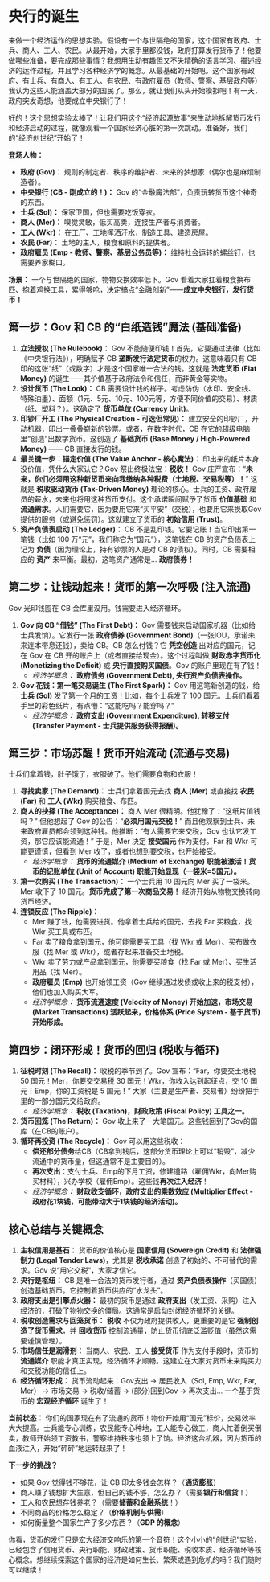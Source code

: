 # 央行的诞生
来做一个经济运作的思想实验。假设有一个与世隔绝的国家，这个国家有政府、士兵、商人、工人、农民。从最开始，大家手里都没钱，政府打算发行货币了！他要做哪些准备，要完成那些事情？我想用生动有趣但又不失精确的语言学习、描述经济的运作过程，并且学习各种经济学的概念。从最基础的开始吧。这个国家有政府、有士兵、有商人、有工人、有农民、有政府雇员（教师、警察、基层政府等）我认为这些人能涵盖大部分的国民了。那么，就让我们从头开始模拟吧！有一天，政府突发奇想，他要成立中央银行了！

好的！这个思想实验太棒了！让我们用这个“经济起源故事”来生动地拆解货币发行和经济启动的过程，就像观看一个国家经济心脏的第一次跳动。准备好，我们的“经济创世纪”开始了！

**登场人物：**
*   **政府 (Gov)：** 规则的制定者、秩序的维护者、未来的梦想家（偶尔也是麻烦制造者）。
*   **中央银行 (CB - 刚成立的！)：** Gov 的“金融魔法部”，负责玩转货币这个神奇的东西。
*   **士兵 (Sol)：** 保家卫国，但也需要吃饭穿衣。
*   **商人 (Mer)：** 嗅觉灵敏，低买高卖，连接生产者与消费者。
*   **工人 (Wkr)：** 在工厂、工地挥洒汗水，制造工具、建造房屋。
*   **农民 (Far)：** 土地的主人，粮食和原料的提供者。
*   **政府雇员 (Emp - 教师、警察、基层公务员等)：** 维持社会运转的螺丝钉，也需要养家糊口。

**场景：** 一个与世隔绝的国家，物物交换效率低下。Gov 看着大家扛着粮食换布匹、抱着鸡换工具，累得够呛，决定搞点“金融创新”——**成立中央银行，发行货币！**

## 第一步：Gov 和 CB 的“白纸造钱”魔法 (基础准备)

1.  **立法授权 (The Rulebook)：** Gov 不能随便印钱！首先，它要通过法律（比如《中央银行法》），明确赋予 CB **垄断发行法定货币**的权力。这意味着只有 CB 印的这张“纸”（或数字）才是这个国家唯一合法的钱。这就是 **法定货币 (Fiat Money)** 的诞生——其价值基于政府法令和信任，而非黄金等实物。
2.  **设计货币 (The Look)：** CB 需要设计钱的样子。考虑防伪（水印、安全线、特殊油墨）、面额（1元、5元、10元、100元等，方便不同价值的交易）、材质（纸、塑料？）。这确定了 **货币单位 (Currency Unit)**。
3.  **印钞厂开工 (The Physical Creation - 可选但常见)：** 建立安全的印钞厂，开动机器，印出一叠叠崭新的钞票。或者，在数字时代，CB 在它的超级电脑里“创造”出数字货币。这创造了 **基础货币 (Base Money / High-Powered Money)** —— CB 直接发行的钱。
4.  **最关键一步：锚定价值 (The Value Anchor - 核心魔法)：** 印出来的纸片本身没价值，凭什么大家认它？Gov 祭出终极法宝：**税收！** Gov 庄严宣布：“**未来，你们必须用这种新货币来向我缴纳各种税费（土地税、交易税等）！**” 这就是 **税收驱动货币 (Tax-Driven Money)** 理论的核心。士兵的工资、政府雇员的薪水，未来也将用这种货币支付。这个承诺瞬间赋予了货币 **价值基础** 和 **流通需求**。人们需要它，因为要用它来“买平安”（交税），也要用它来换取Gov提供的服务（或避免惩罚）。这就建立了货币的 **初始信用 (Trust)**。
5.  **资产负债表启动 (The Ledger)：** CB 不是乱印钱。它要记账！当它印出第一笔钱（比如 100 万“元”，我们称它为“国元”），这笔钱在 CB 的资产负债表上记为 **负债**（因为理论上，持有钞票的人是对 CB 的债权）。同时，CB 需要相应的 **资产** 来平衡。最初，这笔资产通常是... **政府债券！**

## 第二步：让钱动起来！货币的第一次呼吸 (注入流通)

Gov 光印钱囤在 CB 金库里没用。钱需要进入经济循环。

1.  **Gov 向 CB “借钱” (The First Debt)：** Gov 需要钱来启动国家机器（比如给士兵发饷）。它发行一张 **政府债券 (Government Bond)**（一张IOU，承诺未来连本带息还钱），卖给 CB。CB 怎么付钱？它 **凭空创造** 出对应的国元，记在 Gov 在 CB 开的账户上（或者直接给现金）。这个过程叫做 **财政赤字货币化 (Monetizing the Deficit)** 或 **央行直接购买国债**。Gov 的账户里现在有了钱！
    *   *经济学概念：* **政府债务 (Government Debt), 央行资产负债表操作。**
2.  **Gov 花钱：第一笔交易诞生 (The First Spark)：** Gov 用这笔新创造的钱，给 **士兵 (Sol)** 发了第一个月的工资！比如，每个士兵发了 100 国元。士兵们看着手里的彩色纸片，有点懵：“这能吃吗？能穿吗？”
    *   *经济学概念：* **政府支出 (Government Expenditure), 转移支付 (Transfer Payment - 士兵提供服务获得报酬)。**

## 第三步：市场苏醒！货币开始流动 (流通与交易)

士兵们拿着钱，肚子饿了，衣服破了。他们需要食物和衣服！

1.  **寻找卖家 (The Demand)：** 士兵们拿着国元去找 **商人 (Mer)** 或直接找 **农民 (Far)** 和 **工人 (Wkr)** 购买粮食、布匹。
2.  **商人的抉择 (The Acceptance)：** 商人 Mer 很精明。他犹豫了：“这纸片值钱吗？” 但他想起了 Gov 的公告：“**必须用国元交税！**” 而且他观察到士兵、未来政府雇员都会领到这种钱。他推断：“有人需要它来交税，Gov 也认它发工资，那它应该能流通！” 于是，Mer 决定 **接受国元** 作为支付。Far 和 Wkr 可能更谨慎，但看到 Mer 收了，或者也想到要交税，也开始接受。
    *   *经济学概念：* **货币的流通媒介 (Medium of Exchange) 职能被激活！货币的记账单位 (Unit of Account) 职能开始显现（一袋米=5国元）。**
3.  **第一次购买 (The Transaction)：** 一个士兵用 10 国元向 Mer 买了一袋米。Mer 收下了 10 国元。**货币完成了第一次商品交易！** 经济开始从物物交换转向货币经济。
4.  **连锁反应 (The Ripple)：**
    *   Mer 赚了钱，他需要进货。他拿着士兵给的国元，去找 Far 买粮食，找 Wkr 买工具或布匹。
    *   Far 卖了粮食拿到国元，他可能需要买工具（找 Wkr 或 Mer）、买布做衣服（找 Mer 或 Wkr），或者存起来准备交土地税。
    *   Wkr 卖了劳力或产品拿到国元，他需要买粮食（找 Far 或 Mer）、买生活用品（找 Mer）。
    *   **政府雇员 (Emp)** 也开始领工资（Gov 继续通过发债或收上来的税支付），他们也加入购买大军。
    *   *经济学概念：* **货币流通速度 (Velocity of Money) 开始加速，市场交易 (Market Transactions) 活跃起来，价格体系 (Price System - 基于货币) 开始形成。**

## 第四步：闭环形成！货币的回归 (税收与循环)

1.  **征税时刻 (The Recall)：** 收税的季节到了。Gov 宣布：“Far，你要交土地税 50 国元！Mer，你要交交易税 30 国元！Wkr，你收入达到起征点，交 10 国元！Emp，你的工资税是 5 国元！” 大家（主要是生产者、交易者）纷纷把手里的一部分国元交给政府。
    *   *经济学概念：* **税收 (Taxation)，财政政策 (Fiscal Policy) 工具之一。**
2.  **货币回笼 (The Return)：** Gov 收上来了一大笔国元。这些钱回到了Gov的国库（在CB的账户）。
3.  **循环再投资 (The Recycle)：** Gov 可以用这些税收：
    *   **偿还部分债务**给CB（CB拿到钱后，这部分货币理论上可以“销毁”，减少流通中的货币量，但这通常不是主要目的）。
    *   **再次支出**：支付士兵、Emp的下月工资，修建道路（雇佣Wkr，向Mer购买材料），兴办学校（雇佣Emp）。这些钱**再次注入经济**！
    *   *经济学概念：* **财政收支循环，政府支出的乘数效应 (Multiplier Effect - 政府花1块钱，可能带动大于1块钱的经济活动)。**

## 核心总结与关键概念

1.  **主权信用是基石：** 货币的价值核心是 **国家信用 (Sovereign Credit)** 和 **法律强制力 (Legal Tender Laws)**，尤其是 **税收承诺** 创造了初始的、不可替代的需求。Gov 说“用它交税”，大家才信它。
2.  **央行是枢纽：** CB 是唯一合法的货币发行者，通过 **资产负债表操作**（买国债）创造基础货币。它控制着货币供应的“水龙头”。
3.  **政府支出是引擎点火器：** 最初的货币是通过 **政府支出**（发工资、采购）注入经济的，打破了物物交换的僵局。这通常是启动封闭经济循环的关键。
4.  **税收创造需求与回笼货币：** **税收** 不仅为政府提供收入，更重要的是它 **强制创造了货币需求**，并 **回收货币** 控制流通量，防止货币彻底泛滥贬值（虽然这需要谨慎管理）。
5.  **市场信任是润滑剂：** 当商人、农民、工人 **接受货币** 作为支付手段时，货币的 **流通媒介** 职能才真正实现，经济循环才顺畅。这建立在大家对货币未来购买力和交税功能的信任上。
6.  **经济循环形成：** 货币流动起来：Gov支出 -> 居民收入（Sol, Emp, Wkr, Far, Mer） -> 市场交易 -> 税收/储蓄 -> (部分)回到Gov -> 再次支出... 一个基于货币的 **宏观经济循环** 诞生了！

**当前状态：** 你们的国家现在有了流通的货币！物价开始用“国元”标价，交易效率大大提高。士兵能专心训练，农民能专心种地，工人能专心做工，商人忙着倒买倒卖，教师开始领工资教书，警察维持秩序也领上了饷。经济这台机器，因为货币的血液注入，开始“砰砰”地运转起来了！

**下一步的挑战？**
*   如果 Gov 觉得钱不够花，让 CB 印太多钱会怎样？（**通货膨胀**）
*   商人赚了钱想扩大生意，但自己的钱不够，怎么办？（需要**银行和信贷**！）
*   工人和农民想存钱养老？（需要**储蓄和金融系统**！）
*   不同商品的价格怎么稳定？（**价格机制与供需**）
*   如何衡量整个国家生产了多少东西？（**GDP 的概念**）

你看，货币的发行只是宏大经济交响乐的第一个音符！这个小小的“创世纪”实验，已经包含了信用货币、央行职能、财政政策、货币职能、税收本质、经济循环等核心概念。想继续探索这个国家的经济是如何生长、繁荣或遇到危机的吗？我们随时可以继续！